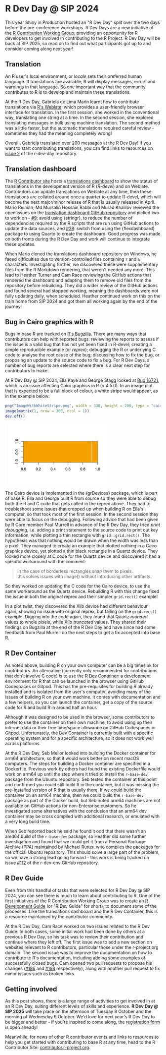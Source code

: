 # R Dev Day @ SIP 2024

This year Shiny in Production hosted an "R Dev Day" split over the two days before the pre-conference workshops. R Dev Days are a new initiative of the [R Contribution Working Group](https://contributor.r-project.org/working-group), providing an opportunity for R developers to get involved in contributing to the R Project. R Dev Day will be back at SIP 2025, so read on to find out what participants got up to and consider coming along next year!

## Translation 

An R user's local environment, or *locale* sets their preferred human language. If translations are available, R will display messages, errors and warnings in that language. So one important way that the community contributes to R is to develop and maintain these translations. 

At the R Dev Day, Gabriela de Lima Marin learnt how to contribute translations via [R's Weblate](https://translate.rx.studio/), which provides a user-friendly browser interface for translation. In the first session, she worked in the conventional way, translating one string at a time. In the second session, she explored translating messages in bulk using machine translation. The second method was a little faster, but the automatic translations required careful review - sometimes they had the meaning completely wrong! 

Overall, Gabriela translated over 200 messages at the R Dev Day! If you want to start contributing translations, you can find links to resources on [issue 2](https://github.com/r-devel/r-dev-day/issues/2) of the r-dev-day repository.

## Translation dashboard

The [R Contributor site](https://contributor.r-project.org/) hosts a [translations dashboard](https://contributor.r-project.org/translations-dashboard/) to show the status of translations in the development version of R (*R-devel*) and on Weblate. Contributors can update translations on Weblate at any time, then these translations are collated around once a quarter to update R-devel, which will become the next major/minor release of R that is usually released in April. Mario Reiman, Md Mursalin Hossain Rabbi and Murad Khalilov reviewed the open issues on the [translation dashboard GitHub repository](https://github.com/r-devel/translations-dashboard/issues) and picked two to work on - [#9](https://github.com/r-devel/translations-dashboard/issues/9): avoid using {stringr}, to reduce the number of dependencies required by the R scripts that are run using GitHub actions to update the data sources, and [#38](https://github.com/r-devel/translations-dashboard/issues/38): switch from using the {flexdashboard} package to using Quarto to create the dashboard. Good progress was made on both fronts during the R Dev Day and work will continue to integrate these updates.

When Mario cloned the translations dashboard repository on Windows, he faced difficulties due to version-controlled files containing `?` and `&` characters. Investigating further, we discovered these were supplementary files from the R Markdown rendering, that weren't needed any more. This lead to Heather Turner and Cam Race reviewing the GitHub actions that rendered the dashboard and adapting them to remove old files from the repository before rebuilding. They did a wider review of the GitHub actions and found several had stopped working, meaning the dashboards were not fully updating daily, when scheduled. Heather continued work on this on the train home from SIP 2024 and got them all working again by the end of the journey!

## Bug in Cairo graphics with R

Bugs in base R are tracked on [R's Bugzilla](https://bugs.r-project.org/). There are many ways that contributors can help with reported bugs: reviewing the reports to assess if the issue is a valid bug that has not yet been fixed in R-devel; creating a simple reproducible example (or *reprex*); debugging the R or underlying C code to analyse the root cause of the bug; discussing how to fix the bug, or proposing an update to the source code to fix a bug. For R Dev Days, a number of bug reports are selected where there is a clear next step for contributors to make.

At R Dev Day @ SIP 2024, Ella Kaye and George Stagg looked at [Bug 16721](https://bugs.r-project.org/show_bug.cgi?id=16721), which is an issue affecting Cairo graphics in R (< 4.5.0). In an image plot that is expected to be a full block of colour, a white stripe would appear, as in the example below:

```r
png("ImageWithWhiteStripe.png", width = 330, height = 200, type = "cairo")
image(matrix(1, nrow = 300, ncol = 1))
dev.off()
```

![An image plot ranging from 0 to 1 on the x axis and -1 to 1 on the y axis, that is almost entirely orange with a thin white vertical stripe near x = 0.9](ImageWithWhiteStripe.png)

The Cairo device is implemented in the {grDevices} package, which is part of base R. Ella and George built R from source so they were able to debug both the R and C code that gets called in the reprex above. They had to troubleshoot some issues that cropped up when building R on Ella's computer, so that took most of the first session! In the second session they were able to focus on the debugging. Following advice that had been given by R Core member Paul Murrell in advance of the R Dev Day, they tried *print debugging*, i.e. adding a print statement to the source code to print out key information, while plotting a thin rectangle with `grid::grid.rect()`. The hypothesis was that nothing would be drawn when the width was less than a pixel. They managed to create an example that plotted nothing in a Cairo graphics device, yet plotted a thin black rectangle in a Quartz device. They looked more closely at C code for the Quartz device and discovered it had a specific workaround with the comment:

> in the case of borderless rectangles snap them to pixels.  
> this solves issues with image() without introducing other artifacts.

So they worked on updating the C code for the Cairo device, to use the same workaround as the Quartz device. Rebuilding R with this change fixed the issue in both the original reprex and their simpler `grid.rect()` example!

In a plot twist, they discovered the Xlib device had different behaviour again, showing no issue with original reprex, but failing on the `grid.rect()` example. Digging into the code again, they found that Quartz *rounded* values to whole pixels, while Xlib *truncated* values. They shared their findings on Bugzilla at the end of the R Dev Day and have since had some feedback from Paul Murrell on the next steps to get a fix accepted into base R.

## R Dev Container

As noted above, building R on your own computer can be a big timesink for contributors. An alternative (currently only recommended for contributions that don't involve C code) is to use the [R Dev Container](https://github.com/r-devel/r-dev-env): a development environment for R that can be launched in the browser using GitHub Codespaces or Gitpod. This has the pre-requisites for building R already installed and is isolated from the user's computer, avoiding many of the issues of building R on your own machine. It comes with documentation and a few helpers, so you can launch the container, get a copy of the source code for R and build R in around half an hour.

Although it was designed to be used in the browser, some contributors to prefer to use the container on their own machine, to avoid using up their internet data or their free time/space allowance on GitHub Codespaces or Gitpod. Unfortunately, the Dev Container is currently built with a specific operating system and for a specific architecture, so it does not work well across platforms.

At the R Dev Day, Seb Mellor looked into building the Docker container for arm64 architecture, so that it would work better on recent macOS computers. The steps for building a Docker container are specified in a Dockerfile. Previous work by others had found the existing Dockerfile would work on arm64 up until the step where it tried to install the `r-base-dev` package from the Ubuntu repository. Seb tested the container at this point and confirmed you could still build R in the container, but it was missing the pre-installed version of R that is usually there. If we could build the container on an arm64 machine, then we could build the `r-base-dev` package as part of the Docker build, but Seb noted arm64 machines are not available on GitHub actions for non-Enterprise customers. So he investigated some alternatives with the conclusion that an arm64 dev container may be cross compiled with additional research, or emulated with a very long build time.

When Seb reported back he said he found it odd that there wasn't an amd64 build of the `r-base-dev` package, so Heather did some further investigation and found that we could get it from a Personal Package Archive (PPA) maintained by Michael Rutter, who compiles the packages for the official Ubuntu repository. This should solve a large part of the problem, so we have a strong lead going forward - this work is being tracked on issue [#112](https://github.com/r-devel/r-dev-day/issues/2) of the r-dev-env GitHub repository.

## R Dev Guide

Even from this handful of tasks that were selected for R Dev Day @ SIP 2024, you can see there is much to learn about contributing to R. One of the first initiatives of the R Contribution Working Group was to create an [R Development Guide](https://contributor.r-project.org/rdevguide/) (or "R Dev Guide" for short), to document some of the processes. Like the translations dashboard and the R Dev Container, this is a resource maintained by the contributor community.

At the R Dev Day, Cam Race worked on two issues related to the R Dev Guide. In both cases, some initial work had been done by others at a previous R Dev Day, so his task was to review their contribution and continue where they left off. The first issue was to add a new section on websites relevant to R contributors, particular those under the r-project.org domain. The second issue was to improve the documentation on how to contribute to R's documentation, including adding some examples of successfully closed bugs. Cam opened two pull requests to propose his changes ([#186](https://github.com/r-devel/rdevguide/pull/186) and [#188](https://github.com/r-devel/rdevguide/pull/188) respectively), along with another pull request to fix minor issues such as broken links.

## Getting involved

As this post shows, there is a large range of activities to get involved in at an R Dev Day, suiting different levels of skills and experience. **R Dev Day @ SIP 2025** will take place on the afternoon of Tuesday 8 October and the morning of Wednesday 9 October. We'd love for next year's R Dev Day to be bigger and better - if you're inspired to come along, the [registration form](https://pretix.eu/r-contributors/r-dev-day-sip-2025/) is open already! 

Meanwhile, for news of other R contributor events and links to resources to help you get started with contributing to base R at any time, head to the R Contributor Site: [contributor.r-project.org](https://contributor.r-project.org/).

